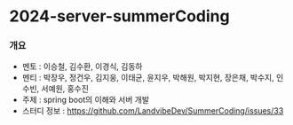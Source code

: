 # 2024-server-summerCoding

### 개요

- 멘토 : 이승철, 김수환, 이경식, 김동하
- 멘티 : 박장우, 정건우, 김지웅, 이태균, 윤지우, 박해원, 박지현, 장은채, 박수지, 인수빈, 서예원, 홍수진
- 주제 : spring boot의 이해와 서버 개발
- 스터디 정보 : https://github.com/LandvibeDev/SummerCoding/issues/33

